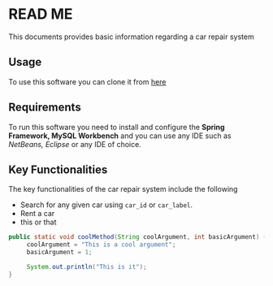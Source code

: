 # READ ME 

This documents provides basic information regarding a car repair system

## Usage

To use this software you can clone it from [here](git@github.com:Skerdi/finalprojectgit)

## Requirements

To run this software you need to install and configure the **Spring Framework, MySQL Workbench** and you can use any IDE such as *NetBeans, Eclipse* or any IDE of choice. 

## Key Functionalities

The key functionalities of the car repair system include the following

- Search for any given car using `car_id` or `car_label`. 
- Rent a car
- this or that

```java
public static void coolMethod(String coolArgument, int basicArgument) {
     coolArgument = "This is a cool argument";
     basicArgument = 1;

     System.out.println("This is it");
}
```